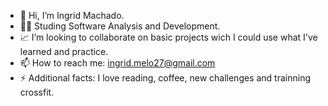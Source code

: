 - 👋 Hi, I’m Ingrid Machado.
- 👩‍💻 Studing Software Analysis and Development.
- 📈 I’m looking to collaborate on basic projects wich I could use what I've learned and practice.
- 📫 How to reach me: ingrid.melo27@gmail.com
- ⚡ Additional facts: I love reading, coffee, new challenges and trainning crossfit.

<!---
ingridev-cf/ingridev-cf is a ✨ special ✨ repository because its `README.md` (this file) appears on your GitHub profile.
You can click the Preview link to take a look at your changes.
--->
